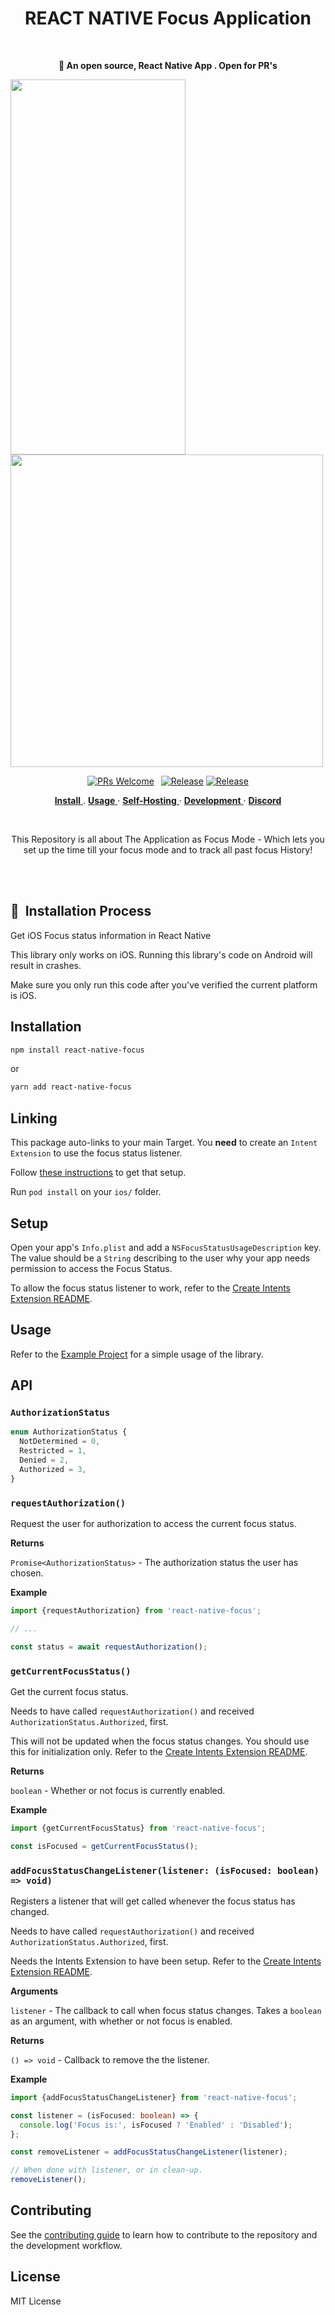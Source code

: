 <h1 align="center">
 REACT NATIVE Focus Application
</h1>
<br />
<p align="center"><strong>🔮 An open source, React Native App . Open for PR's </strong></p>



<img align="center"  width="280" paddingleft="800" height="600" src="https://github.com/ADItya0367/React-Native-Focus-App/assets/113133103/35681904-4094-4f44-9cc6-e32f616bf919"> 

 <img align="center" paddingleft="180" height="500" src="https://github.com/ADItya0367/React-Native-Focus-App/assets/113133103/d466a35d-e09f-4e19-a35f-579598499b9f"> 






<p align="center">
<a href="https://github.com/plandex-ai/plandex/pulls"><img src="https://img.shields.io/badge/PRs-welcome-brightgreen.svg" alt="PRs Welcome" /></a> 
<a href="https://github.com/plandex-ai/plandex/releases?q=cli"><img src="https://img.shields.io/github/v/release/plandex-ai/plandex?filter=cli*" alt="Release" /></a>
<a href="https://github.com/plandex-ai/plandex/releases?q=server"><img src="https://img.shields.io/github/v/release/plandex-ai/plandex?filter=server*" alt="Release" /></a>

</p>

<p align="center">
  <a href="#install">
    <b>Install</b>
  </a>
  .
    <a href="./guides/USAGE.md">
    <b>Usage</b>
  </a>
  ·
  <a href="./guides/HOSTING.md">
    <b>Self-Hosting</b>
  </a>
  ·
    <a href="./guides/DEVELOPMENT.md">
    <b>Development</b>
  </a>
  ·
  <a href="https://discord.gg/plandex-ai">
    <b>Discord</b>
  </a>  
</p>

<br/>

<p align="center">This Repository is all about The Application as Focus Mode - Which lets you set up the time till your focus mode and to track all past focus History! </p>


<br/>

<br/>

## 🌟  Installation Process 

Get iOS Focus status information in React Native

This library only works on iOS. Running this library's code on Android will result in crashes.

Make sure you only run this code after you've verified the current platform is iOS.

## Installation

```sh
npm install react-native-focus
```

or


```sh
yarn add react-native-focus
```

## Linking

This package auto-links to your main Target. You **need** to create an `Intent Extension` to use the focus status listener.

Follow [these instructions](./CREATE_INTENTS_EXTENSION.md) to get that setup.

Run `pod install` on your `ios/` folder.

## Setup

Open your app's `Info.plist` and add a `NSFocusStatusUsageDescription` key. The value should be a `String` describing to the user why your app needs permission to access the Focus Status.

To allow the focus status listener to work, refer to the [Create Intents Extension README](./CREATE_INTENTS_EXTENSION.md).

## Usage

Refer to the [Example Project](./example/) for a simple usage of the library.

## API

### `AuthorizationStatus`

```ts
enum AuthorizationStatus {
  NotDetermined = 0,
  Restricted = 1,
  Denied = 2,
  Authorized = 3,
}
```

### `requestAuthorization()`

Request the user for authorization to access the current focus status.

**Returns**

`Promise<AuthorizationStatus>` - The authorization status the user has chosen.

**Example**

```ts
import {requestAuthorization} from 'react-native-focus';

// ...

const status = await requestAuthorization();
```

### `getCurrentFocusStatus()`

Get the current focus status.

Needs to have called `requestAuthorization()` and received `AuthorizationStatus.Authorized`, first.

This will not be updated when the focus status changes. You should use this for initialization only. Refer to the [Create Intents Extension README](./CREATE_INTENTS_EXTENSION.md).

**Returns**

`boolean` - Whether or not focus is currently enabled.

**Example**

```ts
import {getCurrentFocusStatus} from 'react-native-focus';

const isFocused = getCurrentFocusStatus();
```

### `addFocusStatusChangeListener(listener: (isFocused: boolean) => void)`

Registers a listener that will get called whenever the focus status has changed.

Needs to have called `requestAuthorization()` and received `AuthorizationStatus.Authorized`, first.

Needs the Intents Extension to have been setup. Refer to the [Create Intents Extension README](./CREATE_INTENTS_EXTENSION.md).

**Arguments**

`listener` - The callback to call when focus status changes. Takes a `boolean` as an argument, with whether or not focus is enabled.

**Returns**

`() => void` - Callback to remove the the listener.

**Example**

```ts
import {addFocusStatusChangeListener} from 'react-native-focus';

const listener = (isFocused: boolean) => {
  console.log('Focus is:', isFocused ? 'Enabled' : 'Disabled');
};

const removeListener = addFocusStatusChangeListener(listener);

// When done with listener, or in clean-up.
removeListener();
```

## Contributing

See the [contributing guide](CONTRIBUTING.md) to learn how to contribute to the repository and the development workflow.

## License

MIT License
